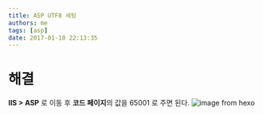 ```yaml
---
title: ASP UTF8 세팅
authors: me
tags: [asp]
date: 2017-01-10 22:13:35
---
```


# 해결

**IIS > ASP** 로 이동 후 **코드 페이지**의 값을 65001 로 주면 된다.
![image from hexo](https://i.imgur.com/zTKehxW.jpg)
